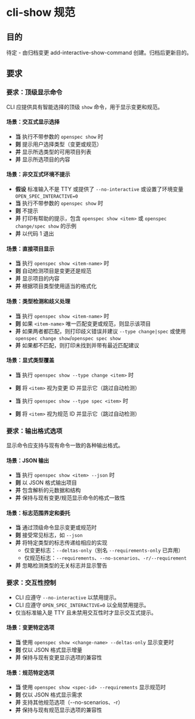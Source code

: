 # cli-show 规范

## 目的
待定 - 由归档变更 add-interactive-show-command 创建。归档后更新目的。

## 要求
### 要求：顶级显示命令

CLI 应提供具有智能选择的顶级 `show` 命令，用于显示变更和规范。

#### 场景：交互式显示选择

- **当** 执行不带参数的 `openspec show` 时
- **则** 提示用户选择类型（变更或规范）
- **并** 显示所选类型的可用项目列表
- **并** 显示所选项目的内容

#### 场景：非交互式环境不提示

- **假设** 标准输入不是 TTY 或提供了 `--no-interactive` 或设置了环境变量 `OPEN_SPEC_INTERACTIVE=0`
- **当** 执行不带参数的 `openspec show` 时
- **则** 不提示
- **并** 打印有帮助的提示，包含 `openspec show <item>` 或 `openspec change/spec show` 的示例
- **并** 以代码 1 退出

#### 场景：直接项目显示

- **当** 执行 `openspec show <item-name>` 时
- **则** 自动检测项目是变更还是规范
- **并** 显示项目的内容
- **并** 根据项目类型使用适当的格式化

#### 场景：类型检测和歧义处理

- **当** 执行 `openspec show <item-name>` 时
- **则** 如果 `<item-name>` 唯一匹配变更或规范，则显示该项目
- **并** 如果两者都匹配，则打印歧义错误并建议 `--type change|spec` 或使用 `openspec change show`/`openspec spec show`
- **并** 如果都不匹配，则打印未找到并带有最近匹配建议

#### 场景：显式类型覆盖

- **当** 执行 `openspec show --type change <item>` 时
- **则** 将 `<item>` 视为变更 ID 并显示它（跳过自动检测）

- **当** 执行 `openspec show --type spec <item>` 时
- **则** 将 `<item>` 视为规范 ID 并显示它（跳过自动检测）

### 要求：输出格式选项

显示命令应支持与现有命令一致的各种输出格式。

#### 场景：JSON 输出

- **当** 执行 `openspec show <item> --json` 时
- **则** 以 JSON 格式输出项目
- **并** 包含解析的元数据和结构
- **并** 保持与现有变更/规范显示命令的格式一致性

#### 场景：标志范围界定和委托

- **当** 通过顶级命令显示变更或规范时
- **则** 接受常见标志，如 `--json`
- **并** 将特定类型的标志传递给相应的实现
  - 仅变更标志：`--deltas-only`（别名 `--requirements-only` 已弃用）
  - 仅规范标志：`--requirements`、`--no-scenarios`、`-r/--requirement`
- **并** 忽略检测类型的无关标志并显示警告

### 要求：交互性控制

- CLI 应遵守 `--no-interactive` 以禁用提示。
- CLI 应遵守 `OPEN_SPEC_INTERACTIVE=0` 以全局禁用提示。
- 仅当标准输入是 TTY 且未禁用交互性时才显示交互式提示。

#### 场景：变更特定选项

- **当** 使用 `openspec show <change-name> --deltas-only` 显示变更时
- **则** 仅以 JSON 格式显示增量
- **并** 保持与现有变更显示选项的兼容性

#### 场景：规范特定选项

- **当** 使用 `openspec show <spec-id> --requirements` 显示规范时
- **则** 仅以 JSON 格式显示需求
- **并** 支持其他规范选项（--no-scenarios、-r）
- **并** 保持与现有规范显示选项的兼容性